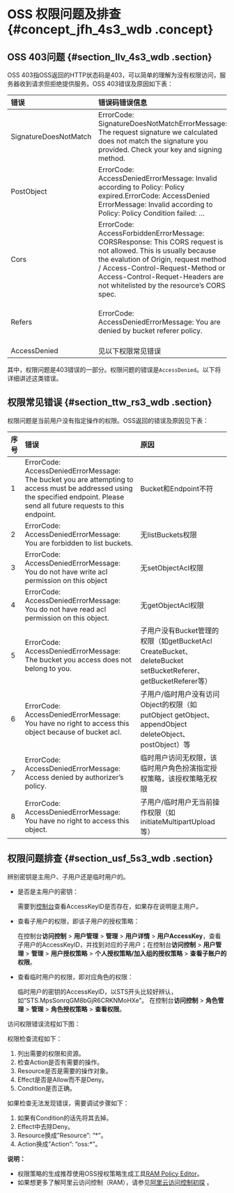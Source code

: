 # OSS 权限问题及排查 {#concept_jfh_4s3_wdb .concept}

## OSS 403问题 {#section_llv_4s3_wdb .section}

OSS 403指OSS返回的HTTP状态码是403，可以简单的理解为没有权限访问，服务器收到请求但拒绝提供服务。OSS 403错误及原因如下表：

|错误|错误码错误信息|错误原因|解决办法|
|:-|:------|:---|:---|
|SignatureDoesNotMatch|ErrorCode: SignatureDoesNotMatchErrorMessage: The request signature we calculated does not match the signature you provided. Check your key and signing method.|客户端和服务计算的签名不符|[OSS 403错误及排查](intl.zh-CN/常见错误排除/OSS 403错误及排查.md#)|
|PostObject|ErrorCode: AccessDeniedErrorMessage: Invalid according to Policy: Policy expired.ErrorCode: AccessDenied ErrorMessage: Invalid according to Policy: Policy Condition failed: …|PostObject中Policy无效|[PostObject](../../../../intl.zh-CN/API 参考/关于Object操作/PostObject.md#)|
|Cors|ErrorCode: AccessForbiddenErrorMessage: CORSResponse: This CORS request is not allowed. This is usually because the evalution of Origin, request method / Access-Control-Request-Method or Access-Control-Requet-Headers are not whitelisted by the resource’s CORS spec.|CORS没有配置或配置不对|[OSS设置跨域访问](../../../../intl.zh-CN/控制台用户指南/管理存储空间/设置跨域访问.md#)|
|Refers|ErrorCode: AccessDeniedErrorMessage: You are denied by bucket referer policy.|请检查Bucket的Referer配置|[OSS防盗链](../../../../intl.zh-CN/控制台用户指南/管理存储空间/设置防盗链.md#)|
|AccessDenied|见以下权限常见错误|无权限|下面详细讲述|

其中，权限问题是403错误的一部分。权限问题的错误是`AccessDenied`。以下将详细讲述这类错误。

## 权限常见错误 {#section_ttw_rs3_wdb .section}

权限问题是当前用户没有指定操作的权限。OSS返回的错误及原因见下表：

|序号|错误|原因|
|:-|:-|:-|
|1|ErrorCode: AccessDeniedErrorMessage: The bucket you are attempting to access must be addressed using the specified endpoint. Please send all future requests to this endpoint.|Bucket和Endpoint不符|
|2|ErrorCode: AccessDeniedErrorMessage: You are forbidden to list buckets.|无listBuckets权限|
|3|ErrorCode: AccessDeniedErrorMessage: You do not have write acl permission on this object|无setObjectAcl权限|
|4|ErrorCode: AccessDeniedErrorMessage: You do not have read acl permission on this object.|无getObjectAcl权限|
|5|ErrorCode: AccessDeniedErrorMessage: The bucket you access does not belong to you.|子用户没有Bucket管理的权限（如getBucketAcl CreateBucket、deleteBucket setBucketReferer、 getBucketReferer等）|
|6|ErrorCode: AccessDeniedErrorMessage: You have no right to access this object because of bucket acl.|子用户/临时用户没有访问Object的权限（如putObject getObject、appendObject deleteObject、postObject）等|
|7|ErrorCode: AccessDeniedErrorMessage: Access denied by authorizer’s policy.|临时用户访问无权限，该临时用户角色扮演指定授权策略，该授权策略无权限|
|8|ErrorCode: AccessDeniedErrorMessage: You have no right to access this object.|子用户/临时用户无当前操作权限（如initiateMultipartUpload等）|

## 权限问题排查 {#section_usf_5s3_wdb .section}

辨别密钥是主用户、子用户还是临时用户的。

-   是否是主用户的密钥：

    需要到[控制台](https://ak-console.aliyun.com)查看AccessKeyID是否存在，如果存在说明是主用户。

-   查看子用户的权限，即该子用户的授权策略：

    在控制台**访问控制** \> **用户管理** \> **管理** \> **用户详情** \> **用户AccessKey**，查看子用户的AccessKeyID，并找到对应的子用户；在控制台**访问控制** \> **用户管理** \> **管理** \> **用户授权策略** \> **个人授权策略/加入组的授权策略** \> **查看子账户的权限**。

-   查看临时用户的权限，即对应角色的权限：

    临时用户的密钥的AccessKeyID，以STS开头比较好辨认，如“STS.MpsSonrqGM8bGjR6CRKNMoHXe”。 在控制台**访问控制** \> **角色管理** \> **管理** \> **角色授权策略** \> **查看权限**。


访问权限错误流程如下图：

权限检查流程如下：

1.  列出需要的权限和资源。
2.  检查Action是否有需要的操作。
3.  Resource是否是需要的操作对象。
4.  Effect是否是Allow而不是Deny。
5.  Condition是否正确。

如果检查无法发现错误，需要调试步骤如下：

1.  如果有Condition的话先将其去掉。
2.  Effect中去除Deny。
3.  Resource换成”Resource”: “\*”。
4.  Action换成”Action”: “oss:\*”。

**说明：** 

-   权限策略的生成推荐使用OSS授权策略生成工具[RAM Policy Editor](http://gosspublic.alicdn.com/ram-policy-editor/index.html?spm=a2c4g.11186623.2.11.xeubSy)。
-   如果想更多了解阿里云访问控制（RAM），请参见[阿里云访问控制初探](https://yq.aliyun.com/articles/57895?spm=a2c4g.11186623.2.12.xeubSy) 。

